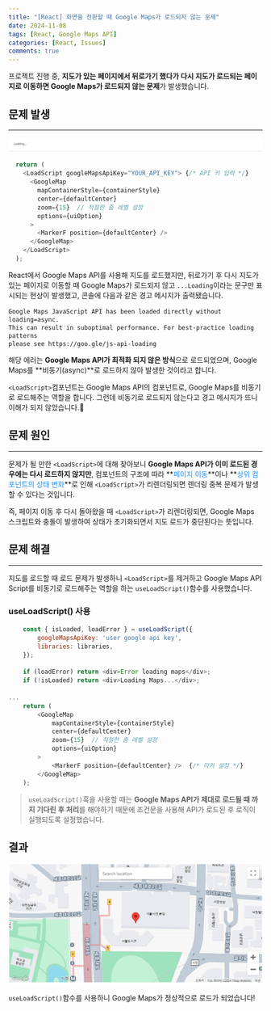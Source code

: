 ```yaml
---
title: "[React] 화면을 전환할 때 Google Maps가 로드되지 않는 문제"
date: 2024-11-08
tags: [React, Google Maps API]
categories: [React, Issues]
comments: true
---
```


프로젝트 진행 중, **지도가 있는 페이지에서 뒤로가기 했다가 다시 지도가 로드되는 페이지로 이동하면 Google Maps가 로드되지 않는 문제**가 발생했습니다.

## 문제 발생
---
![google Maps error1](/assets/img/googleMaps-load-issue-img/google_maps_error1.png)
```javascript
  return (
    <LoadScript googleMapsApiKey="YOUR_API_KEY"> {/* API 키 입력 */}
      <GoogleMap
        mapContainerStyle={containerStyle}
        center={defaultCenter}
        zoom={15}  // 적절한 줌 레벨 설정
        options={uiOption}
      >
        <MarkerF position={defaultCenter} />
      </GoogleMap>
    </LoadScript>
  );
```
React에서 Google Maps API를 사용해 지도를 로드했지만, 뒤로가기 후 다시 지도가 있는 페이지로 이동할 때 Google Maps가 로드되지 않고 `...Loading`이라는 문구만 표시되는 현상이 발생했고, 콘솔에 다음과 같은 경고 메시지가 출력됐습니다.
```shell
Google Maps JavaScript API has been loaded directly without loading=async. 
This can result in suboptimal performance. For best-practice loading patterns 	  
please see https://goo.gle/js-api-loading
```
해당 에러는 **Google Maps API가 최적화 되지 않은 방식**으로 로드되었으며, Google Maps를 **비동기(async)**로 로드하지 않아 발생한 것이라고 합니다.

`<LoadScript>`컴포넌트는 Google Maps API의 컴포넌트로, Google Maps를 비동기로 로드해주는 역할을 합니다. 그런데 비동기로 로드되지 않는다고 경고 메시지가 뜨니 이해가 되지 않았습니다.🤔

## 문제 원인
---
문제가 될 만한 `<LoadScript>`에 대해 찾아보니 **Google Maps API가 이미 로드된 경우에는 다시 로드하지 않지만**, 컴포넌트의 구조에 따라 **<font color='#1E90FF'>페이지 이동</font>**이나 **<font color='#1E90FF'>상위 컴포넌트의 상태 변화</font>**로 인해 `<LoadScript>`가 리렌더링되면 렌더링 중복 문제가 발생할 수 있다는 것입니다. 

즉, 페이지 이동 후 다시 돌아왔을 때 `<LoadScript>`가 리렌더링되면, Google Maps 스크립트와 충돌이 발생하여 상태가 초기화되면서 지도 로드가 중단된다는 뜻입니다.

## 문제 해결
---
지도를 로드할 때 로드 문제가 발생하니 `<LoadScript>`를 제거하고 Google Maps API Script를 비동기로 로드해주는 역할을 하는 `useLoadScript()`함수를 사용했습니다.

### useLoadScript() 사용
```javascript
    const { isLoaded, loadError } = useLoadScript({
        googleMapsApiKey: 'user google api key',
        libraries: libraries,
    });

    if (loadError) return <div>Error loading maps</div>;
    if (!isLoaded) return <div>Loading Maps...</div>; 

...
    return (
        <GoogleMap
            mapContainerStyle={containerStyle}
            center={defaultCenter}
            zoom={15}  // 적절한 줌 레벨 설정
            options={uiOption}
        >
            <MarkerF position={defaultCenter} />  {/* 마커 설정 */}
        </GoogleMap>
    );
```
<blockquote class="prompt-tip"><code class="highlighter-rouge">useLoadScript()</code>훅을 사용할 때는 <strong>Google Maps API가 제대로 로드될 때 까지 기다린 후 처리</strong>를 해야하기 때문에 조건문을 사용해 API가 로드된 후 로직이 실행되도록 설정했습니다.</blockquote>

## 결과
![google Maps error2](/assets/img/googleMaps-load-issue-img/google_maps_error2.png)

`useLoadScript()`함수를 사용하니 Google Maps가 정상적으로 로드가 되었습니다!